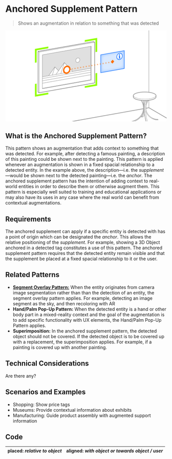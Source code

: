 # Anchored Supplement Pattern
> Shows an augmentation in relation to something that was detected

![Example of the Anchored Supplement Pattern](images/AchoredSupplement.png)

## What is the Anchored Supplement Pattern?
This pattern shows an augmentation that adds context to something that was detected. For example, after detecting a famous painting, a description of this painting could be shown next to the painting.
This pattern is applied whenever an augmentation is shown in a fixed spacial relationship to a detected entity. In the example above, the description—i.e. the _supplement_—would be shown next to the detected painting—i.e. the _anchor_.  The anchored supplement pattern has the intention of adding context to real-world entities in order to describe them or otherwise augment them.
This pattern is especially well suited to training and educational applications or may also have its uses in any case where the real world can benefit from contextual augmentations.

## Requirements
The anchored supplement can apply if a specific entity is detected with has a point of origin which can be designated the _anchor_. This allows the relative positioning of the _supplement_. For example, showing a 3D Object anchored in a detected tag constitutes a use of this pattern. 
The anchored supplement pattern requires that the detected entity remain visible and that the supplement be placed at a fixed spacial relationship to it or the user.

## Related Patterns
- [**Segment Overlay Pattern:**](segment-overlay.md) When the entity originates from camera image segmentation rather than than the detection of an entity, the segment overlay pattern applies. For example, detecting an image segment as the sky, and then recoloring with AR 
- **Hand/Palm Pop-Up Pattern:** When the detected entity is a hand or other body part in a mixed-reality context and the goal of the augmentation is to add specific functionality with UX elements, the Hand/Palm Pop-Up Pattern applies.
- **Superimposition:** In the anchored supplement pattern, the detected object should not be covered. If the detected object is to be covered up with a replacement, the superimposition applies. For example, if a painting is covered up with another painting.

## Technical Considerations
Are there any?

## Scenarios and Examples
- Shopping: Show price tags
- Museums: Provide contextual information about exhibits
- Manufacturing: Guide product assembly with augmented support information

## Code
| placed: _relative to object_ | aligned: _with object or towards object / user_ |
|---|---|
